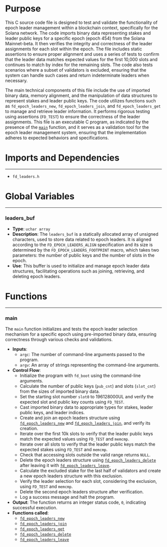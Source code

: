 # Purpose
This C source code file is designed to test and validate the functionality of epoch leader management within a blockchain context, specifically for the Solana network. The code imports binary data representing stakes and leader public keys for a specific epoch (epoch 454) from the Solana Mainnet-beta. It then verifies the integrity and correctness of the leader assignments for each slot within the epoch. The file includes static assertions to ensure proper alignment and uses a series of tests to confirm that the leader data matches expected values for the first 10,000 slots and continues to match by index for the remaining slots. The code also tests scenarios where a subset of validators is excluded, ensuring that the system can handle such cases and return indeterminate leaders when necessary.

The main technical components of this file include the use of imported binary data, memory alignment, and the manipulation of data structures to represent stakes and leader public keys. The code utilizes functions such as `fd_epoch_leaders_new`, `fd_epoch_leaders_join`, and `fd_epoch_leaders_get` to manage and retrieve leader information. It performs rigorous testing using assertions (`FD_TEST`) to ensure the correctness of the leader assignments. This file is an executable C program, as indicated by the presence of the [`main`](#main) function, and it serves as a validation tool for the epoch leader management system, ensuring that the implementation adheres to expected behaviors and specifications.
# Imports and Dependencies

---
- `fd_leaders.h`


# Global Variables

---
### leaders\_buf
- **Type**: `uchar array`
- **Description**: The `leaders_buf` is a statically allocated array of unsigned characters, used to store data related to epoch leaders. It is aligned according to the `FD_EPOCH_LEADERS_ALIGN` specification and its size is determined by the `FD_EPOCH_LEADERS_FOOTPRINT` macro, which takes two parameters: the number of public keys and the number of slots in the epoch.
- **Use**: This buffer is used to initialize and manage epoch leader data structures, facilitating operations such as joining, retrieving, and deleting epoch leaders.


# Functions

---
### main<!-- {{#callable:main}} -->
The `main` function initializes and tests the epoch leader selection mechanism for a specific epoch using pre-imported binary data, ensuring correctness through various checks and validations.
- **Inputs**:
    - `argc`: The number of command-line arguments passed to the program.
    - `argv`: An array of strings representing the command-line arguments.
- **Control Flow**:
    - Initialize the program with `fd_boot` using the command-line arguments.
    - Calculate the number of public keys (`pub_cnt`) and slots (`slot_cnt`) from the sizes of imported binary data.
    - Set the starting slot number `slot0` to 196128000UL and verify the expected slot and public key counts using `FD_TEST`.
    - Cast imported binary data to appropriate types for stakes, leader public keys, and leader indices.
    - Create and join an epoch leaders structure using [`fd_epoch_leaders_new`](fd_leaders.c.driver.md#fd_epoch_leaders_new) and [`fd_epoch_leaders_join`](fd_leaders.c.driver.md#fd_epoch_leaders_join), and verify its creation.
    - Iterate over the first 10k slots to verify that the leader public keys match the expected values using `FD_TEST` and `memcmp`.
    - Iterate over all slots to verify that the leader public keys match the expected stakes using `FD_TEST` and `memcmp`.
    - Check that accessing slots outside the valid range returns `NULL`.
    - Delete the epoch leaders structure using [`fd_epoch_leaders_delete`](fd_leaders.c.driver.md#fd_epoch_leaders_delete) after leaving it with [`fd_epoch_leaders_leave`](fd_leaders.c.driver.md#fd_epoch_leaders_leave).
    - Calculate the excluded stake for the last half of validators and create a new epoch leaders structure with this exclusion.
    - Verify the leader selection for each slot, considering the exclusion, using `FD_TEST` and `memcmp`.
    - Delete the second epoch leaders structure after verification.
    - Log a success message and halt the program.
- **Output**: The function returns an integer status code, `0`, indicating successful execution.
- **Functions called**:
    - [`fd_epoch_leaders_new`](fd_leaders.c.driver.md#fd_epoch_leaders_new)
    - [`fd_epoch_leaders_join`](fd_leaders.c.driver.md#fd_epoch_leaders_join)
    - [`fd_epoch_leaders_get`](fd_leaders.h.driver.md#fd_epoch_leaders_get)
    - [`fd_epoch_leaders_delete`](fd_leaders.c.driver.md#fd_epoch_leaders_delete)
    - [`fd_epoch_leaders_leave`](fd_leaders.c.driver.md#fd_epoch_leaders_leave)


